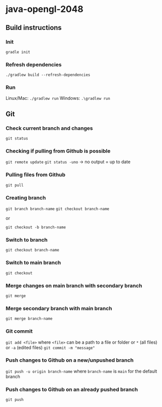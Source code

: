 # java-opengl-2048

## Build instructions

### Init

`gradle init`

### Refresh dependencies

`./gradlew build --refresh-dependencies`

### Run

Linux/Mac:
`./gradlew run`
Windows:
`.\gradlew run`

## Git

### Check current branch and changes

`git status`

### Checking if pulling from Github is possible

`git remote update`
`git status -uno` → no output = up to date

### Pulling files from Github

`git pull`

### Creating branch

`git branch branch-name`
`git checkout branch-name`

or

`git checkout -b branch-name`

### Switch to branch

`git checkout branch-name`

### Switch to main branch

`git checkout`

### Merge changes on main branch with secondary branch

`git merge`

### Merge secondary branch with main branch

`git merge branch-name`

### Git commit

`git add <file>` where `<file>` can be a path to a file or folder or `*` (all files) or `-a` (edited files)
`git commit -m "message"`

### Push changes to Github on a new/unpushed branch

`git push -u origin branch-name` where `branch-name` is `main` for the default branch

### Push changes to Github on an already pushed branch

`git push`
